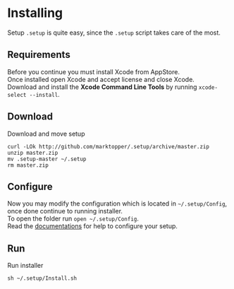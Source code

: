 # Installing

Setup `.setup` is quite easy, since the `.setup` script takes care of the most.

## Requirements
Before you continue you must install Xcode from AppStore.  
Once installed open Xcode and accept license and close Xcode.  
Download and install the __Xcode Command Line Tools__ by running `xcode-select --install`.  

## Download
Download and move setup
```
curl -LOk http://github.com/marktopper/.setup/archive/master.zip
unzip master.zip
mv .setup-master ~/.setup
rm master.zip
```

## Configure
Now you may modify the configuration which is located in `~/.setup/Config`, once done continue to running installer.  
To open the folder run `open ~/.setup/Config`.  
Read the [documentations](https://github.com/marktopper/.setup/tree/master/docs/configure.md) for help to configure your setup.

## Run
Run installer
```
sh ~/.setup/Install.sh
```
